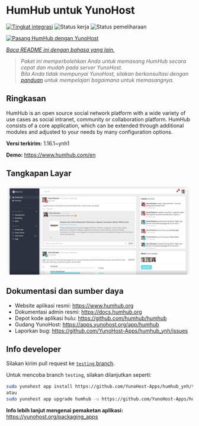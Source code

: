 <!--
N.B.: README ini dibuat secara otomatis oleh <https://github.com/YunoHost/apps/tree/master/tools/readme_generator>
Ini TIDAK boleh diedit dengan tangan.
-->

# HumHub untuk YunoHost

[![Tingkat integrasi](https://dash.yunohost.org/integration/humhub.svg)](https://ci-apps.yunohost.org/ci/apps/humhub/) ![Status kerja](https://ci-apps.yunohost.org/ci/badges/humhub.status.svg) ![Status pemeliharaan](https://ci-apps.yunohost.org/ci/badges/humhub.maintain.svg)

[![Pasang HumHub dengan YunoHost](https://install-app.yunohost.org/install-with-yunohost.svg)](https://install-app.yunohost.org/?app=humhub)

*[Baca README ini dengan bahasa yang lain.](./ALL_README.md)*

> *Paket ini memperbolehkan Anda untuk memasang HumHub secara cepat dan mudah pada server YunoHost.*  
> *Bila Anda tidak mempunyai YunoHost, silakan berkonsultasi dengan [panduan](https://yunohost.org/install) untuk mempelajari bagaimana untuk memasangnya.*

## Ringkasan

HumHub is an open source social network platform with a wide variety of use cases as social intranet, community or collaboration platform. HumHub consists of a core application, which can be extended through additional modules and adjusted to your needs by many configuration options. 


**Versi terkirim:** 1.16.1~ynh1

**Demo:** <https://www.humhub.com/en>

## Tangkapan Layar

![Tangkapan Layar pada HumHub](./doc/screenshots/app_small.png)

## Dokumentasi dan sumber daya

- Website aplikasi resmi: <https://www.humhub.org>
- Dokumentasi admin resmi: <https://docs.humhub.org>
- Depot kode aplikasi hulu: <https://github.com/humhub/humhub>
- Gudang YunoHost: <https://apps.yunohost.org/app/humhub>
- Laporkan bug: <https://github.com/YunoHost-Apps/humhub_ynh/issues>

## Info developer

Silakan kirim pull request ke [`testing` branch](https://github.com/YunoHost-Apps/humhub_ynh/tree/testing).

Untuk mencoba branch `testing`, silakan dilanjutkan seperti:

```bash
sudo yunohost app install https://github.com/YunoHost-Apps/humhub_ynh/tree/testing --debug
atau
sudo yunohost app upgrade humhub -u https://github.com/YunoHost-Apps/humhub_ynh/tree/testing --debug
```

**Info lebih lanjut mengenai pemaketan aplikasi:** <https://yunohost.org/packaging_apps>
